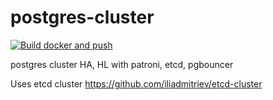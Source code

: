# postgres-cluster

[![Build docker and push](https://github.com/iliadmitriev/postgres-cluster/actions/workflows/docker-build-push.yml/badge.svg)](https://github.com/iliadmitriev/postgres-cluster/actions/workflows/docker-build-push.yml)

postgres cluster HA, HL with patroni, etcd, pgbouncer

Uses etcd cluster https://github.com/iliadmitriev/etcd-cluster
